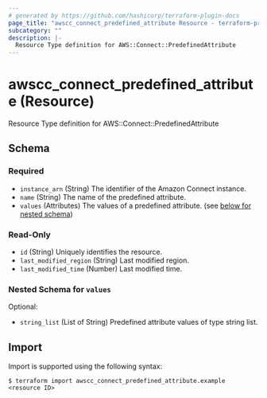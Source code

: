 ```yaml
---
# generated by https://github.com/hashicorp/terraform-plugin-docs
page_title: "awscc_connect_predefined_attribute Resource - terraform-provider-awscc"
subcategory: ""
description: |-
  Resource Type definition for AWS::Connect::PredefinedAttribute
---
```


# awscc_connect_predefined_attribute (Resource)

Resource Type definition for AWS::Connect::PredefinedAttribute



<!-- schema generated by tfplugindocs -->
## Schema

### Required

- `instance_arn` (String) The identifier of the Amazon Connect instance.
- `name` (String) The name of the predefined attribute.
- `values` (Attributes) The values of a predefined attribute. (see [below for nested schema](#nestedatt--values))

### Read-Only

- `id` (String) Uniquely identifies the resource.
- `last_modified_region` (String) Last modified region.
- `last_modified_time` (Number) Last modified time.

<a id="nestedatt--values"></a>
### Nested Schema for `values`

Optional:

- `string_list` (List of String) Predefined attribute values of type string list.

## Import

Import is supported using the following syntax:

```shell
$ terraform import awscc_connect_predefined_attribute.example <resource ID>
```
